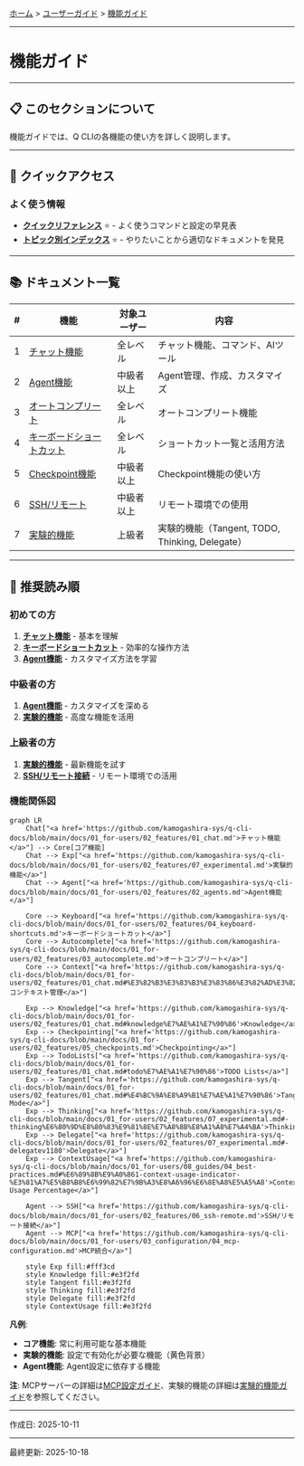 [ホーム](../../README.md) > [ユーザーガイド](../README.md) > [機能ガイド](README.md)

---

# 機能ガイド


---

## 📋 このセクションについて

機能ガイドでは、Q CLIの各機能の使い方を詳しく説明します。

---

## 🚀 クイックアクセス

### よく使う情報

- **[クイックリファレンス](../07_reference/08_quick-reference.md)** ⭐ - よく使うコマンドと設定の早見表
- **[トピック別インデックス](../07_reference/09_topic-index.md)** ⭐ - やりたいことから適切なドキュメントを発見

---

## 📚 ドキュメント一覧

| # | 機能 | 対象ユーザー | 内容 |
|---|------|-------------|------|
| 1 | [チャット機能](01_chat.md) | 全レベル | チャット機能、コマンド、AIツール |
| 2 | [Agent機能](02_agents.md) | 中級者以上 | Agent管理、作成、カスタマイズ |
| 3 | [オートコンプリート](03_autocomplete.md) | 全レベル | オートコンプリート機能 |
| 4 | [キーボードショートカット](04_keyboard-shortcuts.md) | 全レベル | ショートカット一覧と活用方法 |
| 5 | [Checkpoint機能](05_checkpoints.md) | 中級者以上 | Checkpoint機能の使い方 |
| 6 | [SSH/リモート](06_ssh-remote.md) | 中級者以上 | リモート環境での使用 |
| 7 | [実験的機能](07_experimental.md) | 上級者 | 実験的機能（Tangent, TODO, Thinking, Delegate） |

---

## 🚀 推奨読み順

### 初めての方
1. **[チャット機能](01_chat.md)** - 基本を理解
2. **[キーボードショートカット](04_keyboard-shortcuts.md)** - 効率的な操作方法
3. **[Agent機能](02_agents.md)** - カスタマイズ方法を学習

### 中級者の方
1. **[Agent機能](02_agents.md)** - カスタマイズを深める
2. **[実験的機能](07_experimental.md)** - 高度な機能を活用

### 上級者の方
1. **[実験的機能](07_experimental.md)** - 最新機能を試す
2. **[SSH/リモート接続](06_ssh-remote.md)** - リモート環境での活用

### 機能関係図

```mermaid
graph LR
    Chat["<a href='https://github.com/kamogashira-sys/q-cli-docs/blob/main/docs/01_for-users/02_features/01_chat.md'>チャット機能</a>"] --> Core[コア機能]
    Chat --> Exp["<a href='https://github.com/kamogashira-sys/q-cli-docs/blob/main/docs/01_for-users/02_features/07_experimental.md'>実験的機能</a>"]
    Chat --> Agent["<a href='https://github.com/kamogashira-sys/q-cli-docs/blob/main/docs/01_for-users/02_features/02_agents.md'>Agent機能</a>"]
    
    Core --> Keyboard["<a href='https://github.com/kamogashira-sys/q-cli-docs/blob/main/docs/01_for-users/02_features/04_keyboard-shortcuts.md'>キーボードショートカット</a>"]
    Core --> Autocomplete["<a href='https://github.com/kamogashira-sys/q-cli-docs/blob/main/docs/01_for-users/02_features/03_autocomplete.md'>オートコンプリート</a>"]
    Core --> Context["<a href='https://github.com/kamogashira-sys/q-cli-docs/blob/main/docs/01_for-users/02_features/01_chat.md#%E3%82%B3%E3%83%B3%E3%83%86%E3%82%AD%E3%82%B9%E3%83%88%E7%AE%A1%E7%90%86'>コンテキスト管理</a>"]
    
    Exp --> Knowledge["<a href='https://github.com/kamogashira-sys/q-cli-docs/blob/main/docs/01_for-users/02_features/01_chat.md#knowledge%E7%AE%A1%E7%90%86'>Knowledge</a>"]
    Exp --> Checkpointing["<a href='https://github.com/kamogashira-sys/q-cli-docs/blob/main/docs/01_for-users/02_features/05_checkpoints.md'>Checkpointing</a>"]
    Exp --> TodoLists["<a href='https://github.com/kamogashira-sys/q-cli-docs/blob/main/docs/01_for-users/02_features/01_chat.md#todo%E7%AE%A1%E7%90%86'>TODO Lists</a>"]
    Exp --> Tangent["<a href='https://github.com/kamogashira-sys/q-cli-docs/blob/main/docs/01_for-users/02_features/01_chat.md#%E4%BC%9A%E8%A9%B1%E7%AE%A1%E7%90%86'>Tangent Mode</a>"]
    Exp --> Thinking["<a href='https://github.com/kamogashira-sys/q-cli-docs/blob/main/docs/01_for-users/02_features/07_experimental.md#-thinking%E6%80%9D%E8%80%83%E9%81%8E%E7%A8%8B%E8%A1%A8%E7%A4%BA'>Thinking</a>"]
    Exp --> Delegate["<a href='https://github.com/kamogashira-sys/q-cli-docs/blob/main/docs/01_for-users/02_features/07_experimental.md#-delegatev1180'>Delegate</a>"]
    Exp --> ContextUsage["<a href='https://github.com/kamogashira-sys/q-cli-docs/blob/main/docs/01_for-users/08_guides/04_best-practices.md#%E6%89%8B%E9%A0%861-context-usage-indicator-%E3%81%A7%E5%B8%B8%E6%99%82%E7%9B%A3%E8%A6%96%E6%8E%A8%E5%A5%A8'>Context Usage Percentage</a>"]
    
    Agent --> SSH["<a href='https://github.com/kamogashira-sys/q-cli-docs/blob/main/docs/01_for-users/02_features/06_ssh-remote.md'>SSH/リモート接続</a>"]
    Agent --> MCP["<a href='https://github.com/kamogashira-sys/q-cli-docs/blob/main/docs/01_for-users/03_configuration/04_mcp-configuration.md'>MCP統合</a>"]
    
    style Exp fill:#fff3cd
    style Knowledge fill:#e3f2fd
    style Tangent fill:#e3f2fd
    style Thinking fill:#e3f2fd
    style Delegate fill:#e3f2fd
    style ContextUsage fill:#e3f2fd
```

**凡例**:
- **コア機能**: 常に利用可能な基本機能
- **実験的機能**: 設定で有効化が必要な機能（黄色背景）
- **Agent機能**: Agent設定に依存する機能

**注**: MCPサーバーの詳細は[MCP設定ガイド](../03_configuration/04_mcp-configuration.md)、実験的機能の詳細は[実験的機能ガイド](07_experimental.md)を参照してください。

---

作成日: 2025-10-11

---

最終更新: 2025-10-18
